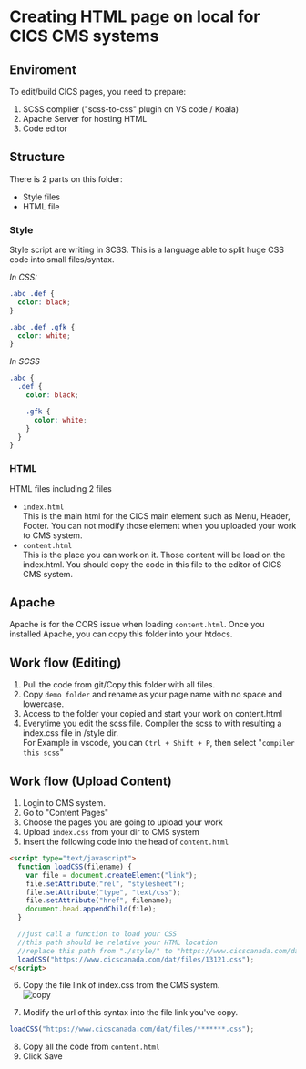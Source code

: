 # Creating HTML page on local for CICS CMS systems

## Enviroment

To edit/build CICS pages, you need to prepare:

1. SCSS complier ("scss-to-css" plugin on VS code / Koala)
2. Apache Server for hosting HTML
3. Code editor

## Structure

There is 2 parts on this folder:

- Style files
- HTML file

### Style

Style script are writing in SCSS. This is a language able to split huge CSS code into small files/syntax.

_In CSS:_

```css
.abc .def {
  color: black;
}

.abc .def .gfk {
  color: white;
}
```

_In SCSS_

```scss
.abc {
  .def {
    color: black;

    .gfk {
      color: white;
    }
  }
}
```

### HTML

HTML files including 2 files

- `index.html`
  <br>
  This is the main html for the CICS main element such as Menu, Header, Footer. You can not modify those element when you uploaded your work to CMS system.
- `content.html`
  <br>
  This is the place you can work on it. Those content will be load on the index.html. You should copy the code in this file to the editor of CICS CMS system.

## Apache

Apache is for the CORS issue when loading `content.html`.
Once you installed Apache, you can copy this folder into your htdocs.

## Work flow (Editing)

1. Pull the code from git/Copy this folder with all files.
2. Copy `demo folder` and rename as your page name with no space and lowercase.
3. Access to the folder your copied and start your work on content.html
4. Everytime you edit the scss file. Compiler the scss to with resulting a index.css file in /style dir.
   <br>
   For Example in vscode, you can `Ctrl + Shift + P`, then select "`compiler this scss`"

## Work flow (Upload Content)

1. Login to CMS system.
2. Go to "Content Pages"
3. Choose the pages you are going to upload your work
4. Upload `index.css` from your dir to CMS system
5. Insert the following code into the head of `content.html`
   <br>

```html
<script type="text/javascript">
  function loadCSS(filename) {
    var file = document.createElement("link");
    file.setAttribute("rel", "stylesheet");
    file.setAttribute("type", "text/css");
    file.setAttribute("href", filename);
    document.head.appendChild(file);
  }

  //just call a function to load your CSS
  //this path should be relative your HTML location
  //replace this path from "./style/" to "https://www.cicscanada.com/dat/files/"
  loadCSS("https://www.cicscanada.com/dat/files/13121.css");
</script>
```

6. Copy the file link of index.css from the CMS system.
   <br>
   ![copy](./Capture.PNG "Logo Title Text 1")

7. Modify the url of this syntax into the file link you've copy.

```javascript
loadCSS("https://www.cicscanada.com/dat/files/*******.css");
```

8. Copy all the code from `content.html`
9. Click Save
